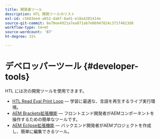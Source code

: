 ```yaml
---
title: 開発者ツール
description: HTL 開発ツールのリスト
exl-id: c5683ee4-a052-4a6f-8ad1-e18a4201414e
source-git-commit: 8e70ee4921a7ea071ab7e06947824c371f4013d8
workflow-type: tm+mt
source-wordcount: '87'
ht-degree: 31%

---
```


# デベロッパーツール {#developer-tools}

HTL には次の開発ツールを使用できます。

* [HTL Read Eval Print Loop](https://github.com/Adobe-Marketing-Cloud/aem-htl-repl)  — 学習に最適な、言語を再生するライブ実行環境。
* [AEM Brackets拡張機能](https://docs.adobe.com/content/help/en/experience-manager-65/developing/devtools/aem-brackets.html)  — フロントエンド開発者がAEMコンポーネントを操作するための簡単なツールです。
* [AEM Eclipse拡張機能](https://docs.adobe.com/content/help/en/experience-manager-65/developing/devtools/aem-eclipse.html)  — バックエンド開発者がAEMプロジェクトを作成し、簡単に編集できるツール。
